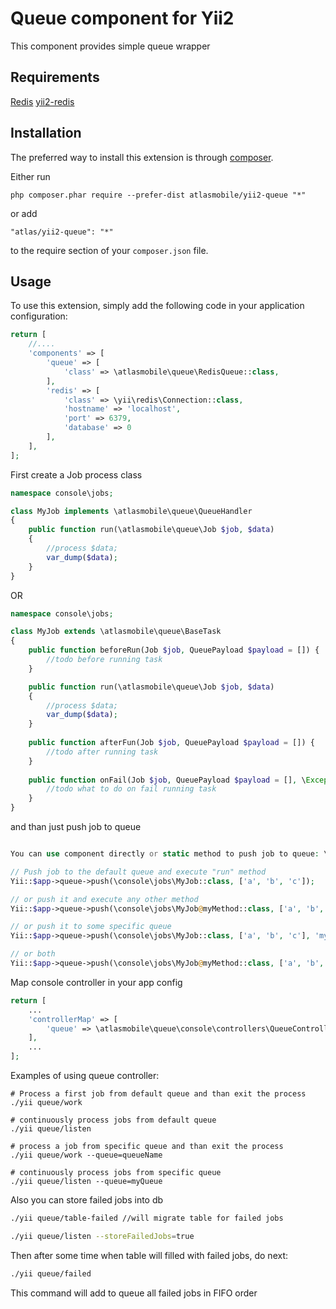 Queue component for Yii2
====================
This component provides simple queue wrapper

Requirements
------------

[Redis](http://redis.io)
[yii2-redis](https://github.com/yiisoft/yii2-redis)

Installation
------------

The preferred way to install this extension is through [composer](http://getcomposer.org/download/).

Either run

```
php composer.phar require --prefer-dist atlasmobile/yii2-queue "*"
```

or add

```
"atlas/yii2-queue": "*"
```

to the require section of your `composer.json` file.


Usage
-----

To use this extension, simply add the following code in your application configuration:

```php
return [
    //....
    'components' => [
        'queue' => [
            'class' => \atlasmobile\queue\RedisQueue::class,
        ],
        'redis' => [
            'class' => \yii\redis\Connection::class,
            'hostname' => 'localhost',
            'port' => 6379,
            'database' => 0
        ],
    ],
];
```



First create a Job process class

```php
namespace console\jobs;

class MyJob implements \atlasmobile\queue\QueueHandler
{
    public function run(\atlasmobile\queue\Job $job, $data)
    {
        //process $data;
        var_dump($data);
    }
} 
```

OR

```php
namespace console\jobs;

class MyJob extends \atlasmobile\queue\BaseTask
{
	public function beforeRun(Job $job, QueuePayload $payload = []) {
		//todo before running task
	}

    public function run(\atlasmobile\queue\Job $job, $data)
    {
        //process $data;
        var_dump($data);
    }
    
    public function afterFun(Job $job, QueuePayload $payload = []) {
    	//todo after running task
    }
    
    public function onFail(Job $job, QueuePayload $payload = [], \Exception $exception) {
    	//todo what to do on fail running task
    }
} 
```




and than just push job to queue

```php

You can use component directly or static method to push job to queue: \atlasmobile\queue\helpers\Queue::push($job, $data = null, $queue = 'default', $options = [])

// Push job to the default queue and execute "run" method
Yii::$app->queue->push(\console\jobs\MyJob::class, ['a', 'b', 'c']); 

// or push it and execute any other method
Yii::$app->queue->push(\console\jobs\MyJob@myMethod::class, ['a', 'b', 'c']);

// or push it to some specific queue
Yii::$app->queue->push(\console\jobs\MyJob::class, ['a', 'b', 'c'], 'myQueue');

// or both
Yii::$app->queue->push(\console\jobs\MyJob@myMethod::class, ['a', 'b', 'c'], 'myQueue');

```


Map console controller in your app config

```php
return [
    ...
    'controllerMap' => [
        'queue' => \atlasmobile\queue\console\controllers\QueueController::class,
    ],
    ...
];
```

Examples of using queue controller:

```
# Process a first job from default queue and than exit the process
./yii queue/work

# continuously process jobs from default queue
./yii queue/listen

# process a job from specific queue and than exit the process
./yii queue/work --queue=queueName

# continuously process jobs from specific queue
./yii queue/listen --queue=myQueue

```

Also you can store failed jobs into db

```bash
./yii queue/table-failed //will migrate table for failed jobs

./yii queue/listen --storeFailedJobs=true

```

Then after some time when table will filled with failed jobs, do next:

```bash 
./yii queue/failed 
```

This command will add to queue all failed jobs in FIFO order
